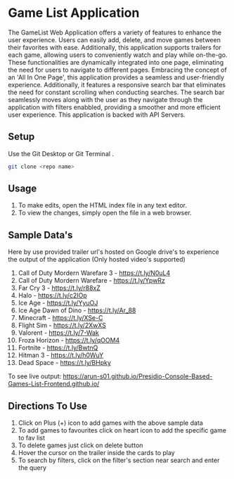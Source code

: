 # Game List Application

The GameList Web Application offers a variety of features to enhance the user experience. Users can easily add, delete, and move games between their favorites with ease. Additionally, this application supports trailers for each game, allowing users to conveniently watch and play while on-the-go. These functionalities are dynamically integrated into one page, eliminating the need for users to navigate to different pages. Embracing the concept of an 'All In One Page', this application provides a seamless and user-friendly experience. Additionally, it features a responsive search bar that eliminates the need for constant scrolling when conducting searches. The search bar seamlessly moves along with the user as they navigate through the application with filters enabbled, providing a smoother and more efficient user experience. This application is backed with API Servers.

## Setup

Use the Git Desktop or Git Terminal .

```bash
git clone <repo name>
```

## Usage
1. To make edits, open the HTML index file in any text editor. 
2. To view the changes, simply open the file in a web browser.

## Sample Data's 
Here by use provided trailer url's hosted on Google drive's to experience the output of the application (Only hosted video's supported)
1. Call of Duty Mordern Warefare 3 - https://t.ly/N0uL4
2. Call of Duty Mordern Warefare - https://t.ly/YpwRz
3. Far Cry 3 - https://t.ly/r88xZ
4. Halo - https://t.ly/c2IOp
5. Ice Age - https://t.ly/YyuOJ
6. Ice Age Dawn of Dino - https://t.ly/Ar_88
7. Minecraft - https://t.ly/XSe-C
8. Flight Sim - https://t.ly/2XwXS
9. Valorent - https://t.ly/7-Wak
10. Froza Horizon - https://t.ly/qOOM4
11. Fortnite - https://t.ly/BwtnQ
12. Hitman 3 - https://t.ly/h0WuY
13. Dead Space - https://t.ly/BHpky


To see live output: https://arun-s01.github.io/Presidio-Console-Based-Games-List-Frontend.github.io/ 

## Directions To Use
1. Click on Plus (+) icon to add games with the above sample data
2. To add games to favourites click on heart icon to add the specific game to fav list
3. To delete games just click on delete button
4. Hover the cursor on the trailer inside the cards to play
5. To search by filters, click on the filter's section near search and enter the query

